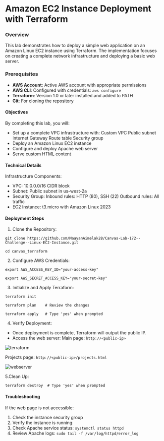 # Amazon EC2 Instance Deployment with Terraform
### Overview
This lab demonstrates how to deploy a simple web application on an Amazon Linux EC2 instance using Terraform. The implementation focuses on creating a complete network infrastructure and deploying a basic web server.
### Prerequisites
- **AWS Account**: Active AWS account with appropriate permissions
- **AWS CLI**: Configured with credentials:
`aws configure`
- **Terraform**: Version 1.0 or later installed and added to PATH
- **Git**: For cloning the repository
  
#### Objectives
By completing this lab, you will:
* Set up a complete VPC infrastructure with:
Custom VPC
Public subnet
Internet Gateway
Route table
Security group
* Deploy an Amazon Linux EC2 instance
* Configure and deploy Apache web server
* Serve custom HTML content
  
#### Technical Details
Infrastructure Components:
* VPC: 10.0.0.0/16 CIDR block
* Subnet: Public subnet in us-west-2a
* Security Group:
Inbound rules: HTTP (80), SSH (22)
Outbound rules: All traffic
* EC2 Instance: t3.micro with Amazon Linux 2023

#### Deployment Steps
1. Clone the Repository:

`git clone https://github.com/MaayanAimelak28/Canvas-Lab-172--Challenge--Linux-EC2-Instance.git`

`cd canvas_terraform`

2. Configure AWS Credentials:

`export AWS_ACCESS_KEY_ID="your-access-key"`

`export AWS_SECRET_ACCESS_KEY="your-secret-key"`

3. Initialize and Apply Terraform:

`terraform init`

`terraform plan    # Review the changes`

`terraform apply   # Type 'yes' when prompted`

4. Verify Deployment:
* Once deployment is complete, Terraform will output the public IP.
* Access the web server:
Main page: `http://<public-ip>`

![terraform](https://github.com/user-attachments/assets/77bd00d1-3bee-4956-a71f-e0d2d6e35752)

Projects page: `http://<public-ip>/projects.html`

![webserver](https://github.com/user-attachments/assets/77574e01-cf0b-43af-995c-dbf1ea32870d)



5.Clean Up:

`terraform destroy  # Type 'yes' when prompted`

#### Troubleshooting
If the web page is not accessible:

1. Check the instance security group
2. Verify the instance is running
3. Check Apache service status:
`systemctl status httpd`
4. Review Apache logs:
`sudo tail -f /var/log/httpd/error_log`
